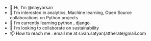 - 👋 Hi, I’m @nayyarsan
- 👀 I’m interested in analytics, Machine learning, Open Source collaborations on Python projects
- 🌱 I’m currently learning python , django
- 💞️ I’m looking to collaborate on sustainability
- 📫 How to reach me : email me at sivan.satyan(attherate)gmail.com

<!---
nayyarsan/nayyarsan is a ✨ special ✨ repository because its `README.md` (this file) appears on your GitHub profile.
You can click the Preview link to take a look at your changes.
--->
